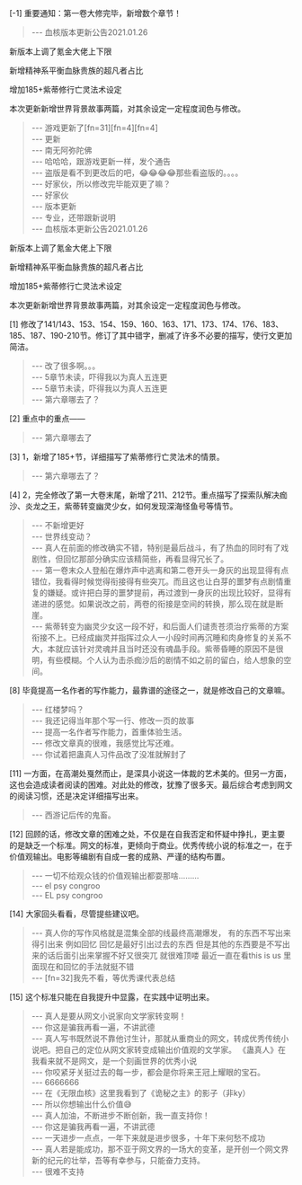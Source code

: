 
[-1] 重要通知：第一卷大修完毕，新增数个章节！
>--- 血核版本更新公告2021.01.26

新版本上调了氪金大佬上下限

新增精神系平衡血脉贵族的超凡者占比

增加185+紫蒂修行亡灵法术设定

本次更新新增世界背景故事两篇，对其余设定一定程度润色与修改。<br>
>--- 游戏更新了[fn=31][fn=4][fn=4]<br>
>--- 更新<br>
>--- 南无阿弥陀佛<br>
>--- 哈哈哈，跟游戏更新一样，发个通告<br>
>--- 盗版是看不到更改后的吧，😂😂😂😂那些看盗版的。。。。<br>
>--- 好家伙，所以修改完毕能双更了嘛？<br>
>--- 好家伙<br>
>--- 版本更新<br>
>--- 专业，还带跟新说明<br>
>--- 血核版本更新公告2021.01.26

新版本上调了氪金大佬上下限

新增精神系平衡血脉贵族的超凡者占比

增加185+紫蒂修行亡灵法术设定

本次更新新增世界背景故事两篇，对其余设定一定程度润色与修改。<br>

[1] 修改了141/143、153、154、159、160、163、171、173、174、176、183、185、187、190-210节。修订了其中错字，删减了许多不必要的描写，使行文更加简洁。
>--- 改了很多啊。。。<br>
>--- 5章节未读，吓得我以为真人五连更<br>
>--- 5章节未读，吓得我以为真人五连更<br>
>--- 第六章哪去了？<br>

[2] 重点中的重点——
>--- 第六章哪去了<br>

[3] 1，新增了185+节，详细描写了紫蒂修行亡灵法术的情景。
>--- 第六章哪去了？<br>

[4] 2，完全修改了第一大卷末尾，新增了211、212节。重点描写了探索队解决痂沙、炎龙之王，紫蒂转变幽灵少女，如何发现深海怪鱼号等情节。
>--- 不新增更好<br>
>--- 世界线变动？<br>
>--- 真人在前面的修改确实不错，特别是最后战斗，有了热血的同时有了戏剧性，但回忆那部分确实应该精简些，再看显得冗长了。<br>
>--- 第一卷末众人登船在爆炸声中逃离和第二卷开头一身灰的出现显得有点错位，我看得时候觉得衔接得有些突兀。而且这也让白芽的噩梦有点剧情重复的嫌疑。或许把白芽的噩梦提前，再过渡到一身灰的出现比较好，显得有递进的感觉。如果说改之前，两卷的衔接是空间的转换，那么现在就是断崖。<br>
>--- 紫蒂转变为幽灵少女这一段不好，和后面人们谴责苍须治疗紫蒂的方案衔接不上。已经成幽灵并指挥过众人一小段时间再沉睡和肉身修复的关系不大，本就应该针对灵魂并且当时还没有魂晶手段。紫蒂昏睡的原因不是很明，有些模糊。个人认为击杀痂沙后的剧情不如之前的留白，给人想象的空间。<br>

[8] 毕竟提高一名作者的写作能力，最靠谱的途径之一，就是修改自己的文章嘛。
>--- 红楼梦吗？<br>
>--- 我还记得当年那个写一行、修改一页的故事<br>
>--- 提高一名作者写作能力，首重体验生活。<br>
>--- 修改文章真的很难，我感觉比写还难。<br>
>--- 你试着把蛊真人习件品改了没准就解封了<br>

[11] 一方面，在高潮处戛然而止，是深具小说这一体裁的艺术美的。但另一方面，这也会造成读者阅读的困难。对此处的修改，犹豫了很多天。最后综合考虑到网文的阅读习惯，还是决定详细描写出来。
>--- 西游记后传的鬼畜。<br>

[12] 回顾的话，修改文章的困难之处，不仅是在自我否定和怀疑中挣扎，更主要的是缺乏一个标准。网文的标准，更倾向于商业。优秀传统小说的标准之一，在于价值观输出。电影等编剧有自成一套的成熟、严谨的结构布置。
>--- 一切不给观众钱的价值观输出都耍那啥………<br>
>--- el psy congroo<br>
>--- EL psy congroo<br>

[14] 大家回头看看，尽管提些建议吧。
>--- 真人你的写作风格就是混集全部的线最终高潮爆发，   有的东西不写出来得引出来   例如回忆  回忆是最好引出过去的东西      但是其他的东西要是不写出来的话后面引出来掌握不好又很突兀       就很难顶喽  最近一直在看this is us   里面现在和回忆的手法就挺不错<br>
>--- [fn=32]我先不看，等优秀课代表总结<br>

[15] 这个标准只能在自我提升中显露，在实践中证明出来。
>--- 真人是要从网文小说家向文学家转变啊！<br>
>--- 你这是骗我再看一遍，不讲武德<br>
>--- 真人写书既然说不靠他讨生计，那就从重商业的网文，转成优秀传统小说吧。把自己的定位从网文家转变成输出价值观的文学家。
《蛊真人》在我看来就不是网文，是一个刻画世界的优秀小说<br>
>--- 你咬紧牙关挺过去的每一步，都会是你将来王冠上耀眼的宝石。<br>
>--- 6666666<br>
>--- 在《无限血核》这里我看到了《诡秘之主》的影子（非ky）<br>
>--- 所以你想输出什么价值😅<br>
>--- 真人加油，不断进步不断创新，我一直支持你！<br>
>--- 你这是骗我再看一遍，不讲武德<br>
>--- 一天进步一点点，一年下来就是进步很多，十年下来何愁不成功<br>
>--- 真人若是能成功，那不亚于网文界的一场大的变革，是开创一个网文界新的纪元的壮举，吾等有幸参与，只能奋力支持。<br>
>--- 很难不支持<br>
